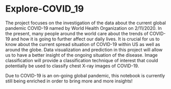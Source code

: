 # Explore-COVID_19
The project focuses on the investigation of the data about the current global pandemic COVID-19 named by World Health Organization on 2/11/2020. In the present, many people around the world care about the trends of COVID-19 and how it is going to further affect our daily lives. It is crucial for us to know about the current spread situation of COVID-19 within US as well as around the globe. Data visualization and prediction in this project will allow us to have a better insight of the ongoing situation of the disease. Image classification will provide a classification technique of interest that could potentially be used to classify chest X-ray images of COVID-19.

Due to COVID-19 is an on-going global pandemic, this notebook is currently still being enriched in order to bring more and more insights!

